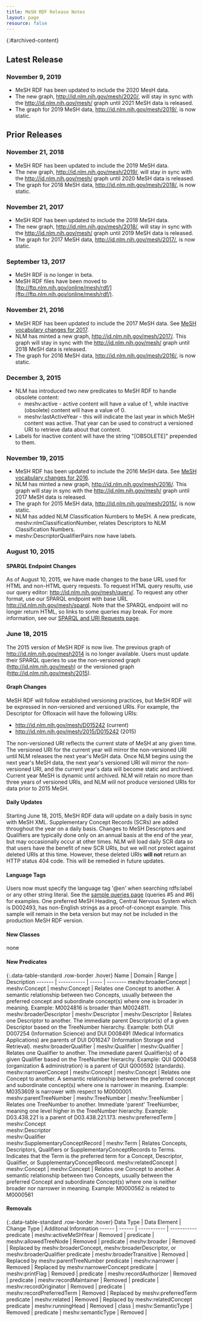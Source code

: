 ```yaml
---
title: MeSH RDF Release Notes
layout: page
resource: false
---
```


{:#archived-content}

## Latest Release

### November 9, 2019

* MeSH RDF has been updated to include the 2020 MesH data.
* The new graph, http://id.nlm.nih.gov/mesh/2020/, will stay in sync with the http://id.nlm.nih.gov/mesh/ graph until 2021 MeSH data is released.
* The graph for 2019 MeSH data, http://id.nlm.nih.gov/mesh/2019/, is now static.

## Prior Releases

### November 21, 2018

* MeSH RDF has been updated to include the 2019 MeSH data.
* The new graph, http://id.nlm.nih.gov/mesh/2019/, will stay in sync with the http://id.nlm.nih.gov/mesh/ graph until 2020 MeSH data is released.
* The graph for 2018 MeSH data, http://id.nlm.nih.gov/mesh/2018/, is now static.

### November 21, 2017

* MeSH RDF has been updated to include the 2018 MeSH data.
* The new graph, http://id.nlm.nih.gov/mesh/2018/, will stay in sync with the http://id.nlm.nih.gov/mesh/ graph until 2019 MeSH data is released.
* The graph for 2017 MeSH data, http://id.nlm.nih.gov/mesh/2017/, is now static.

### September 13, 2017

* MeSH RDF is no longer in beta. 
* MeSH RDF files have been moved to [ftp://ftp.nlm.nih.gov/online/mesh/rdf/](ftp://ftp.nlm.nih.gov/online/mesh/rdf/).


### November 21, 2016

* MeSH RDF has been updated to include the 2017 MeSH data. See [MeSH vocabulary changes for 2017](https://www.nlm.nih.gov/mesh/introduction.html#changes).
* NLM has minted a new graph, http://id.nlm.nih.gov/mesh/2017/. This graph will stay in sync with the http://id.nlm.nih.gov/mesh/ graph until 2018 MeSH data is released.
* The graph for 2016 MeSH data, http://id.nlm.nih.gov/mesh/2016/, is now static. 

### December 3, 2015

* NLM has introduced two new predicates to MeSH RDF to handle obsolete content:
  * meshv:active - active content will have a value of 1, while inactive (obsolete) content will have a value of 0. 
  * meshv:lastActiveYear - this will indicate the last year in which MeSH content was active. That year can be used to construct a versioned URI to retrieve data about that content. 
* Labels for inactive content will have the string "[OBSOLETE]" prepended to them. 

### November 19, 2015

* MeSH RDF has been updated to include the 2016 MeSH data. See [MeSH vocabulary changes for 2016](https://www.nlm.nih.gov/mesh/introduction.html#changes).
* NLM has minted a new graph, http://id.nlm.nih.gov/mesh/2016/. This graph will stay in sync with the http://id.nlm.nih.gov/mesh/ graph until 2017 MeSH data is released.
* The graph for 2015 MeSH data, http://id.nlm.nih.gov/mesh/2015/, is now static. 
* NLM has added NLM Classification Numbers to MeSH. A new predicate, meshv:nlmClassificationNumber, relates Descriptors to NLM Classification Numbers. 
* meshv:DescriptorQualifierPairs now have labels. 

### August 10, 2015

#### SPARQL Endpoint Changes

As of August 10, 2015, we have made changes to the base URL used for HTML and non-HTML query requests. To request HTML query results, use our query editor: http://id.nlm.nih.gov/mesh/query/. To request any other format, use our SPARQL endpoint with base URL http://id.nlm.nih.gov/mesh/sparql. Note that the SPARQL endpoint will no longer return HTML, so links to some queries may break. For more information, see our [SPARQL and URI Requests page](sparql-and-uri-requests.html). 

### June 18, 2015

The 2015 version of MeSH RDF is now live.
The previous graph of http://id.nlm.nih.gov/mesh2014 is no longer available.
Users must update their SPARQL queries to use the non-versioned graph (http://id.nlm.nih.gov/mesh) or the versioned graph (http://id.nlm.nih.gov/mesh/2015).

#### Graph Changes

MeSH RDF will follow established versioning practices, but MeSH RDF will be expressed in non-versioned and versioned URIs. For example, the Descriptor for Ofloxacin will have the following URIs:

* http://id.nlm.nih.gov/mesh/D015242 (current)
* http://id.nlm.nih.gov/mesh/2015/D015242 (2015)

The non-versioned URI reflects the current state of MeSH at any given time. The versioned URI for the current year will mirror the non-versioned URI until NLM releases the next year's MeSH data. Once NLM begins using the next year's MeSH data, the next year's versioned URI will mirror the non-versioned URI, and the current year's data will become static and archived. Current year MeSH is dynamic until archived. NLM will retain no more than three years of versioned URIs, and NLM will not produce versioned URIs for data prior to 2015 MeSH.

#### Daily Updates
Starting June 18, 2015, MeSH RDF data will update on a daily basis in sync with MeSH XML.
Supplementary Concept Records (SCRs) are added throughout the year on a daily basis.
Changes to MeSH Descriptors and Qualifiers are typically done only on an annual basis at the end of the year,
but may occasionally occur at other times.
NLM will load daily SCR data so that users have the benefit of new SCR URIs, but we will not protect against deleted URIs at this time.
However, these deleted URIs **will not** return an HTTP status 404 code.  This will be remedied in future updates.

#### Language Tags
Users now must specify the language tag '@en' when searching rdfs:label or any other string literal.  See the [sample queries page](sample-queries.html) (queries #5 and #6) for examples.
One preferred MeSH Heading, Central Nervous System which is D002493, has non-English strings as a proof-of-concept example.  This sample will remain in the beta version but may not be included in the production MeSH RDF version.

#### New Classes

none

#### New Predicates

{:.data-table-standard .row-border .hover}
Name | Domain | Range | Description
------- | ----------- | ----- | --------
meshv:broaderConcept | meshv:Concept | meshv:Concept | Relates one Concept to another. A semantic relationship between two Concepts, usually between the preferred concept and subordinate concept(s) where one is broader in meaning. Example: M0024816 is broader than M0024811.
meshv:broaderDescriptor | meshv:Descriptor | meshv:Descriptor | Relates one Descriptor to another. The immediate parent Descriptor(s) of a given Descriptor based on the TreeNumber hierarchy. Example: both DUI D007254 (Information Science) and DUI D008491 (Medical Informatics Applications) are parents of DUI D016247 (Information Storage and Retrieval).
meshv:broaderQualifier | meshv:Qualifier | meshv:Qualifier | Relates one Qualifier to another. The immediate parent Qualifier(s) of a given Qualifier based on the TreeNumber hierarchy. Example: QUI Q000458 (organization & administration) is a parent of QUI Q000592 (standards).
meshv:narrowerConcept | meshv:Concept | meshv:Concept | Relates one Concept to another. A semantic relationship between the preferred concept and subordinate concept(s) where one is narrower in meaning. Example: M0353609 is narrower with respect to M0000001.
meshv:parentTreeNumber | meshv:TreeNumber | meshv:TreeNumber | Relates one TreeNumber to another. Immediate 'parent' TreeNumber, meaning one level higher in the TreeNumber hierarchy. Example: D03.438.221 is a parent of D03.438.221.173.
meshv:preferredTerm | meshv:Concept<br/>meshv:Descriptor<br/>meshv:Qualifier<br/>meshv:SupplementaryConceptRecord | meshv:Term | Relates Concepts, Descriptors, Qualifiers or SupplementaryConceptRecords to Terms. Indicates that the Term is the preferred term for a Concept, Descriptor, Qualifier, or SupplementaryConceptRecord.
meshv:relatedConcept | meshv:Concept | meshv:Concept | Relates one Concept to another. A semantic relationship between two Concepts, usually between the preferred Concept and subordinate Concept(s) where one is neither broader nor narrower in meaning. Example: M0000562 is related to M0000561

#### Removals

{:.data-table-standard .row-border .hover}
Data Type | Data Element | Change Type | Additonal Information
------ | ------ | ----------- | -----------
predicate | meshv:activeMeSHYear | Removed | 
predicate | meshv:allowedTreeNode | Removed |
predicate | meshv:broader | Removed | Replaced by meshv:broaderConcept, meshv:broaderDescriptor, or meshv:broaderQualifier
predicate | meshv:broaderTransitive | Removed | Replaced by meshv:parentTreeNumber 
predicate | meshv:narrower | Removed | Replaced by meshv:narrowerConcept
predicate | meshv:printFlag | Removed | 
predicate | meshv:recordAuthorizer | Removed |
predicate | meshv:recordMaintainer | Removed |
predicate | meshv:recordOriginator | Removed |
predicate | meshv:recordPreferredTerm | Removed | Replaced by meshv:preferredTerm
predicate | meshv:related | Removed | Replaced by meshv:relatedConcept
predicate | meshv:runningHead | Removed |
class | meshv:SemanticType | Removed |
predicate | meshv:semanticType | Removed |
